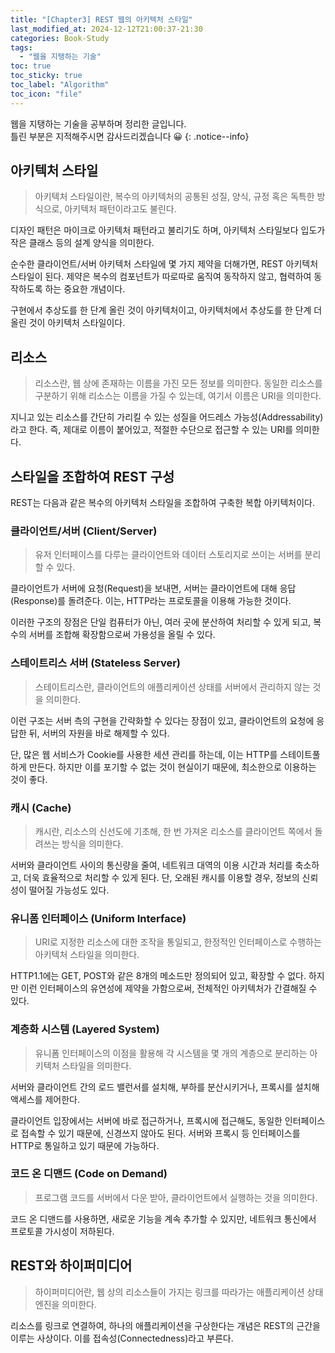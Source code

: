 ```yaml
---
title: "[Chapter3] REST 웹의 아키텍처 스타일"
last_modified_at: 2024-12-12T21:00:37-21:30
categories: Book-Study
tags:
  - "웹을 지탱하는 기술"
toc: true
toc_sticky: true
toc_label: "Algorithm"
toc_icon: "file"
---
```


웹을 지탱하는 기술을 공부하며 정리한 글입니다.<br>
틀린 부분은 지적해주시면 감사드리겠습니다 😀
{: .notice--info}

## 아키텍처 스타일

> 아키텍처 스타일이란, 복수의 아키텍처의 공통된 성질, 양식, 규정 혹은 독특한 방식으로, 아키텍처 패턴이라고도 불린다.

디자인 패턴은 마이크로 아키텍처 패턴라고 불리기도 하며, 아키텍처 스타일보다 입도가 작은 클래스 등의 설계 양식을 의미한다.

순수한 클라이언트/서버 아키텍처 스타일에 몇 가지 제약을 더해가면, REST 아키텍처 스타일이 된다. 제약은 복수의 컴포넌트가 따로따로 움직여 동작하지 않고, 협력하여 동작하도록 하는 중요한 개념이다.

구현에서 추상도를 한 단계 올린 것이 아키텍처이고, 아키텍처에서 추상도를 한 단계 더 올린 것이 아키텍처 스타일이다.

## 리소스

> 리소스란, 웹 상에 존재하는 이름을 가진 모든 정보를 의미한다. 동일한 리소스를 구분하기 위해 리소스는 이름을 가질 수 있는데, 여기서 이름은 URI을 의미한다.

지니고 있는 리소스를 간단히 가리킬 수 있는 성질을 어드레스 가능성(Addressability)라고 한다. 즉, 제대로 이름이 붙어있고, 적절한 수단으로 접근할 수 있는 URI를 의미한다.

## 스타일을 조합하여 REST 구성

REST는 다음과 같은 복수의 아키텍처 스타일을 조합하여 구축한 복합 아키텍처이다.

### 클라이언트/서버 (Client/Server)

> 유저 인터페이스를 다루는 클라이언트와 데이터 스토리지로 쓰이는 서버를 분리할 수 있다.

클라이언트가 서버에 요청(Request)을 보내면, 서버는 클라이언트에 대해 응답(Response)를 돌려준다. 이는, HTTP라는 프로토콜을 이용해 가능한 것이다.

이러한 구조의 장점은 단일 컴퓨터가 아닌, 여러 곳에 분산하여 처리할 수 있게 되고, 복수의 서버를 조합해 확장함으로써 가용성을 올릴 수 있다.

### 스테이트리스 서버 (Stateless Server)

> 스테이트리스란, 클라이언트의 애플리케이션 상태를 서버에서 관리하지 않는 것을 의미한다.

이런 구조는 서버 측의 구현을 간략화할 수 있다는 장점이 있고, 클라이언트의 요청에 응답한 뒤, 서버의 자원을 바로 해제할 수 있다.

단, 많은 웹 서비스가 Cookie를 사용한 세션 관리를 하는데, 이는 HTTP를 스테이트풀하게 만든다. 하지만 이를 포기할 수 없는 것이 현실이기 때문에, 최소한으로 이용하는 것이 좋다.

### 캐시 (Cache)

> 캐시란, 리소스의 신선도에 기초해, 한 번 가져온 리소스를 클라이언트 쪽에서 돌려쓰는 방식을 의미한다.

서버와 클라이언트 사이의 통신량을 줄여, 네트워크 대역의 이용 시간과 처리를 축소하고, 더욱 효율적으로 처리할 수 있게 된다. 단, 오래된 캐시를 이용할 경우, 정보의 신뢰성이 떨어질 가능성도 있다.

### 유니폼 인터페이스 (Uniform Interface)

> URI로 지정한 리소스에 대한 조작을 통일되고, 한정적인 인터페이스로 수행하는 아키텍처 스타일을 의미한다.

HTTP1.1에는 GET, POST와 같은 8개의 메소드만 정의되어 있고, 확장할 수 없다. 하지만 이런 인터페이스의 유연성에 제약을 가함으로써, 전체적인 아키텍처가 간결해질 수 있다.

### 계층화 시스템 (Layered System)

> 유니폼 인터페이스의 이점을 활용해 각 시스템을 몇 개의 계층으로 분리하는 아키텍처 스타일을 의미한다.

서버와 클라이언트 간의 로드 밸런서를 설치해, 부하를 분산시키거나, 프록시를 설치해 액세스를 제어한다.

클라이언트 입장에서는 서버에 바로 접근하거나, 프록시에 접근해도, 동일한 인터페이스로 접속할 수 있기 때문에, 신경쓰지 않아도 된다. 서버와 프록시 등 인터페이스를 HTTP로 통일하고 있기 때문에 가능하다.

### 코드 온 디맨드 (Code on Demand)

> 프로그램 코드를 서버에서 다운 받아, 클라이언트에서 실행하는 것을 의미한다.

코드 온 디맨드를 사용하면, 새로운 기능을 계속 추가할 수 있지만, 네트워크 통신에서 프로토콜 가시성이 저하된다.

## REST와 하이퍼미디어

> 하이퍼미디어란, 웹 상의 리소스들이 가지는 링크를 따라가는 애플리케이션 상태 엔진을 의미한다.

리소스를 링크로 연결하여, 하나의 애플리케이션을 구상한다는 개념은 REST의 근간을 이루는 사상이다. 이를 접속성(Connectedness)라고 부른다.